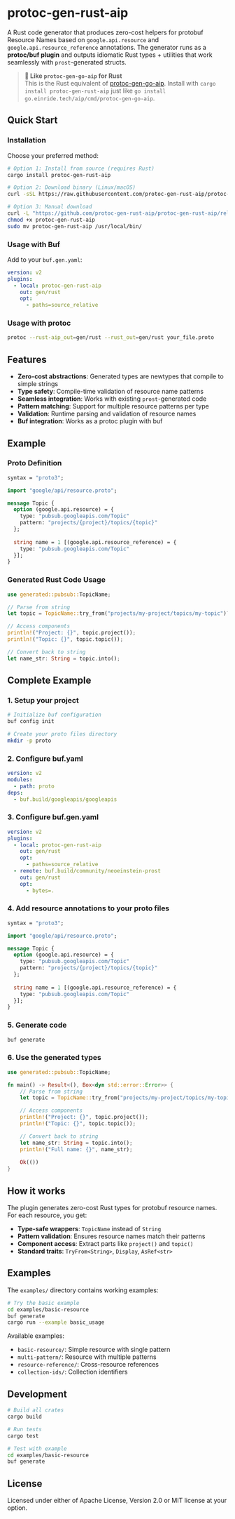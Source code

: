 # protoc-gen-rust-aip

A Rust code generator that produces zero-cost helpers for protobuf Resource Names based on `google.api.resource` and `google.api.resource_reference` annotations. The generator runs as a **protoc/buf plugin** and outputs idiomatic Rust types + utilities that work seamlessly with `prost`-generated structs.

> **🚀 Like `protoc-gen-go-aip` for Rust**  
> This is the Rust equivalent of [protoc-gen-go-aip](https://github.com/einride/aip-go). Install with `cargo install protoc-gen-rust-aip` just like `go install go.einride.tech/aip/cmd/protoc-gen-go-aip`.

## Quick Start

### Installation

Choose your preferred method:

```bash
# Option 1: Install from source (requires Rust)
cargo install protoc-gen-rust-aip

# Option 2: Download binary (Linux/macOS)
curl -sSL https://raw.githubusercontent.com/protoc-gen-rust-aip/protoc-gen-rust-aip/main/install.sh | bash

# Option 3: Manual download
curl -L "https://github.com/protoc-gen-rust-aip/protoc-gen-rust-aip/releases/latest/download/protoc-gen-rust-aip-$(uname -s | tr '[:upper:]' '[:lower:]')-$(uname -m)" -o protoc-gen-rust-aip
chmod +x protoc-gen-rust-aip
sudo mv protoc-gen-rust-aip /usr/local/bin/
```

### Usage with Buf

Add to your `buf.gen.yaml`:

```yaml
version: v2
plugins:
  - local: protoc-gen-rust-aip
    out: gen/rust
    opt:
      - paths=source_relative
```

### Usage with protoc

```bash
protoc --rust-aip_out=gen/rust --rust_out=gen/rust your_file.proto
```

## Features

- **Zero-cost abstractions**: Generated types are newtypes that compile to simple strings
- **Type safety**: Compile-time validation of resource name patterns
- **Seamless integration**: Works with existing `prost`-generated code
- **Pattern matching**: Support for multiple resource patterns per type
- **Validation**: Runtime parsing and validation of resource names
- **Buf integration**: Works as a protoc plugin with buf

## Example

### Proto Definition

```protobuf
syntax = "proto3";

import "google/api/resource.proto";

message Topic {
  option (google.api.resource) = {
    type: "pubsub.googleapis.com/Topic"
    pattern: "projects/{project}/topics/{topic}"
  };
  
  string name = 1 [(google.api.resource_reference) = {
    type: "pubsub.googleapis.com/Topic"
  }];
}
```

### Generated Rust Code Usage

```rust
use generated::pubsub::TopicName;

// Parse from string
let topic = TopicName::try_from("projects/my-project/topics/my-topic")?;

// Access components
println!("Project: {}", topic.project());
println!("Topic: {}", topic.topic());

// Convert back to string
let name_str: String = topic.into();
```

## Complete Example

### 1. Setup your project

```bash
# Initialize buf configuration
buf config init

# Create your proto files directory
mkdir -p proto
```

### 2. Configure buf.yaml

```yaml
version: v2
modules:
  - path: proto
deps:
  - buf.build/googleapis/googleapis
```

### 3. Configure buf.gen.yaml

```yaml
version: v2
plugins:
  - local: protoc-gen-rust-aip
    out: gen/rust
    opt:
      - paths=source_relative
  - remote: buf.build/community/neoeinstein-prost
    out: gen/rust
    opt: 
      - bytes=.
```

### 4. Add resource annotations to your proto files

```protobuf
syntax = "proto3";

import "google/api/resource.proto";

message Topic {
  option (google.api.resource) = {
    type: "pubsub.googleapis.com/Topic"
    pattern: "projects/{project}/topics/{topic}"
  };
  
  string name = 1 [(google.api.resource_reference) = {
    type: "pubsub.googleapis.com/Topic"
  }];
}
```

### 5. Generate code

```bash
buf generate
```

### 6. Use the generated types

```rust
use generated::pubsub::TopicName;

fn main() -> Result<(), Box<dyn std::error::Error>> {
    // Parse from string
    let topic = TopicName::try_from("projects/my-project/topics/my-topic")?;

    // Access components
    println!("Project: {}", topic.project());
    println!("Topic: {}", topic.topic());

    // Convert back to string
    let name_str: String = topic.into();
    println!("Full name: {}", name_str);
    
    Ok(())
}
```

## How it works

The plugin generates zero-cost Rust types for protobuf resource names. For each resource, you get:

- **Type-safe wrappers**: `TopicName` instead of `String`
- **Pattern validation**: Ensures resource names match their patterns
- **Component access**: Extract parts like `project()` and `topic()` 
- **Standard traits**: `TryFrom<String>`, `Display`, `AsRef<str>`

## Examples

The `examples/` directory contains working examples:

```bash
# Try the basic example
cd examples/basic-resource
buf generate
cargo run --example basic_usage
```

Available examples:
- `basic-resource/`: Simple resource with single pattern
- `multi-pattern/`: Resource with multiple patterns  
- `resource-reference/`: Cross-resource references
- `collection-ids/`: Collection identifiers

## Development

```bash
# Build all crates
cargo build

# Run tests
cargo test

# Test with example
cd examples/basic-resource
buf generate
```

## License

Licensed under either of Apache License, Version 2.0 or MIT license at your option.
